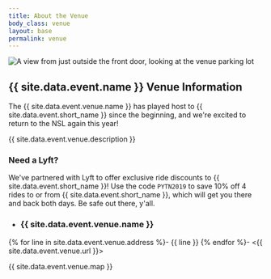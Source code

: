 ```yaml
---
title: About the Venue
body_class: venue
layout: base
permalink: venue
---
```


<div class="venue-hero">
  <img src="{{ site.baseurl }}/static/img/venue.jpg" alt="A view from just outside the front door, looking at the venue parking lot">
</div>

## {{ site.data.event.name }} Venue Information

The {{ site.data.event.venue.name }} has played host to {{ site.data.event.short_name }} since
the beginning, and we're excited to return to the NSL again this year!

{{ site.data.event.venue.description }}

### Need a Lyft?

We've partnered with Lyft to offer exclusive ride discounts to {{ site.data.event.short_name }}!
Use the code `PYTN2019` to save 10% off 4 rides to or from {{ site.data.event.short_name }}, which will get you there and back both days.
Be safe out there, y'all.

<div class="flex-container venue-info" markdown="1">

- ### {{ site.data.event.venue.name }}
{% for line in site.data.event.venue.address %}- {{ line }}
{% endfor %}- <{{ site.data.event.venue.url }}>

{{ site.data.event.venue.map }}

</div>
